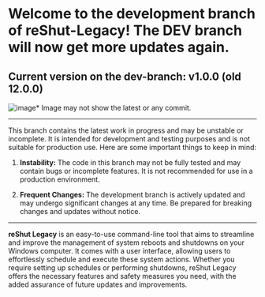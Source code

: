 # Welcome to the development branch of reShut-Legacy! The DEV branch will now get more updates again.

## Current version on the dev-branch: v1.0.0 (old 12.0.0)
![image](https://github.com/elNino0916/reShut-Legacy/assets/84574414/da0075d0-eacb-496d-a90a-a3461e43608f)* Image may not show the latest or any commit.

--------------------
This branch contains the latest work in progress and may be unstable or incomplete. It is intended for development and testing purposes and is not suitable for production use. Here are some important things to keep in mind:

1. **Instability:** The code in this branch may not be fully tested and may contain bugs or incomplete features. It is not recommended for use in a production environment.

2. **Frequent Changes:** The development branch is actively updated and may undergo significant changes at any time. Be prepared for breaking changes and updates without notice.


---------------------
**reShut Legacy** is an easy-to-use command-line tool that aims to streamline and improve the management of system reboots and shutdowns on your Windows computer. It comes with a user interface, allowing users to effortlessly schedule and execute these system actions. Whether you require setting up schedules or performing shutdowns, reShut Legacy offers the necessary features and safety measures you need, with the added assurance of future updates and improvements.
